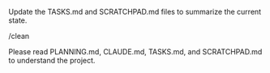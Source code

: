 Update the TASKS.md and SCRATCHPAD.md files to summarize the current state.

/clean

Please read PLANNING.md, CLAUDE.md, TASKS.md, and SCRATCHPAD.md to understand the project.
